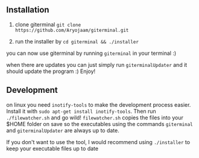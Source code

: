 ## Installation
1. clone giterminal
`git clone https://github.com/Aryojaam/giterminal.git`

2. run the installer by
`cd giterminal && ./installer`

you can now use giterminal by running `giterminal` in your terminal :)

when there are updates you can just simply run `giterminalUpdater` and it should update the program :) Enjoy!

## Development
on linux you need `inotify-tools` to make the development process easier. Install it with `sudo apt-get install inotify-tools`. Then run `./filewatcher.sh` and go wild! `filewatcher.sh` copies the files into your $HOME folder on save so the executables using the commands `giterminal` and `giterminalUpdater` are always up to date. 

If you don't want to use the tool, I would recommend using `./installer` to keep your executable files up to date